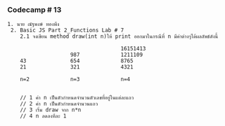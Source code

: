 ### Codecamp # 13
    1. นาย ณัฐพงษ์ ทองพึง
     2. Basic JS Part 2_Functions Lab # 7
        2.1 จงเขียน method draw(int n)ให้ print ออกมาในกรณีที่ n มีค่าต่างๆได้ผลลัพธ์ดังนี้

                                        16151413
                        987             1211109
        43              654             8765 
        21              321             4321 

        n=2             n=3             n=4


        // 1 ค่า n เป็นตัวกำหนดจำนวนตัวเลขที่อยู่ในแต่ละแถว  
        // 2 ค่า n เป็นตัวกำหนดจำนวนแถว
        // 3 เริ่ม draw จาก n*n 
        // 4 n ลดลงทีละ 1
